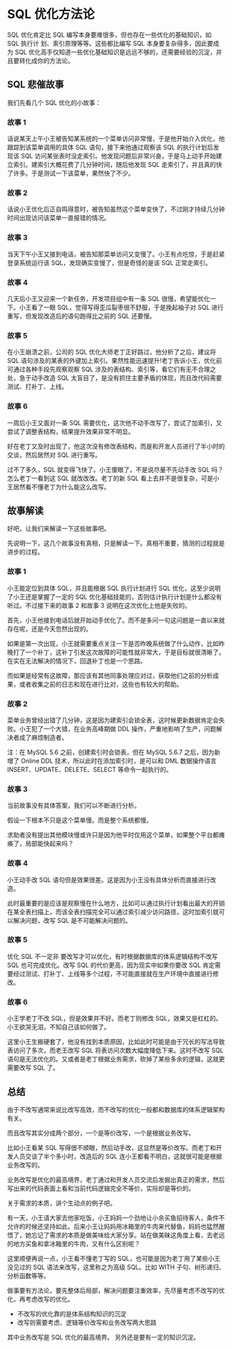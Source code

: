 # SQL 优化方法论

SQL 优化肯定比 SQL 编写本身要难很多，但也存在一些优化的基础知识，如 SQL 执行计 划、索引原理等等。这些都比编写 SQL 本身要复杂得多，因此要成为 SQL 优化高手仅知道一些优化基础知识是远远不够的，还需要经验的沉淀，并且要转化成你的方法论。

## SQL 悲催故事

我们先看几个 SQL 优化的小故事：

### 故事 1

话说某天上午小王被告知某系统的一个菜单访问非常慢，于是他开始介入优化，他跟踪到该菜单调用的具体 SQL 语句，接下来他通过观察该 SQL 的执行计划后发现该 SQL 访问某张表时没走索引。他发现问题后非常兴奋，于是马上动手开始建立索引。建索引大概花费了几分钟时间，随后他发现 SQL 走索引了，并且真的快了许多。于是测试一下该菜单，果然快了不少。

### 故事 2

话说小王优化后正自鸣得意时，被告知虽然这个菜单变快了，不过刚才持续几分钟时间出现访问该菜单一直报错的情况。

### 故事 3

当天下午小王又接到电话，被告知那菜单访问又变慢了。小王有点吃惊，于是赶紧登录系统运行该 SQL，发现确实变慢了，但是奇怪的是该 SQL 正常走索引。

### 故事 4

几天后小王又迎来一个新任务，开发项目组中有一条 SQL 很慢，希望能优化一下。小王看了一眼 SQL，觉得写得歪瓜裂枣很不舒服，于是挽起袖子对 SQL 进行重写，但发现改造后的语句跑得比之前的 SQL 还要慢。

### 故事 5

在小王崩溃之前，公司的 SQL 优化大师老丁正好路过，他分析了之后，建议将 SQL 语句涉及的某表的外键加上索引。果然性能迅速提升!老丁告诉小王，优化前可通过各种手段先观察观察 SQL 涉及的表结构、索引等，看它们有无不合理之处，急于动手改造 SQL 太盲目了，是没有抓住主要矛盾的体现，而且改代码需要测试、打补丁、上线。

### 故事 6

一周后小王又面对一条 SQL 需要优化，这次他不动手改写了，尝试了加索引，又尝试了调整表结构，结果提升效果非常不明显。

好在老丁又及时出现了，他这次没有修改表结构，而是和开发人员进行了半小时的交谈，然后居然对 SQL 进行重写。

过不了多久，SQL 就变得飞快了。小王傻眼了，不是说尽量不先动手改 SQL 吗？怎么老丁一看到这 SQL 就改改改。老丁的新 SQL 看上去并不是很复杂，可是小王居然看不懂老丁为什么能这么改写。


## 故事解读

好吧，让我们来解读一下这些故事吧。

先说明一下，这几个故事没有真相，只是解读一下。真相不重要，猜测的过程就是进步的过程。

### 故事 1 

小王能定位到具体 SQL，并且能根据 SQL 执行计划进行 SQL 优化，这至少说明了小王还是掌握了一定的 SQL 优化基础技能的，否则估计执行计划是什么都没有听过。不过接下来的故事 2 和故事 3 说明在这次优化上他是失败的。

首先，小王他接到电话后就开始动手优化了。而不是多问一句这问题是一直以来就存在呢，还是今天忽然出现的。

如果是第一次出现，小王就需要重点关注一下是否昨晚系统做了什么动作，比如昨晚打了一个补丁，这补丁引发这次故障的可能性就非常大，于是目标就很清晰了。在实在无法解决的情况下，回退补丁也是一个思路。

而如果是经常有这故障，那应该有其他同事处理应对过，获取他们之前的分析成果，或者收集之前的日志和现在进行比对，这些也有较大的帮助。

### 故事 2

菜单业务曾经出错了几分钟，这是因为建索引会锁全表，这时候更新数据肯定会失败。小王犯了一个大错，在业务高峰期做 DDL 操作，严重地影响了生产，问题解决者成了麻烦制造者。

注：在 MySQL 5.6 之前，创建索引时会锁表，但在 MySQL 5.6.7 之后，因为新增了 Online DDL 技术，所以此时在添加索引时，是可以和 DML 数据操作语言 INSERT、UPDATE、DELETE、SELECT 等命令一起执行的。

### 故事 3

当前故事没有具体答案，我们可以不断进行分析。

假设一下根本不只是这个菜单慢。而是整个系统都慢。

求助者没有提出其他模块慢或许只是因为他平时仅用这个菜单，如果整个平台都瘫痪了，局部能快起来吗？

### 故事 4

小王动手改 SQL 语句但是效果很差。这是因为小王没有具体分析而直接进行改造。

此时最重要的是应该是观察慢在什么地方，比如可以通过执行计划看出最大的开销在某全表扫描上，而该全表扫描完全可以通过索引减少访问路径，这时加索引就可以解决问题，改写 SQL 是不可能解决问题的。

### 故事 5 

优化 SQL 不一定非 要改写才可以优化，有时根据数据库的体系逻辑结构不改写 SQL 也可完成优化。改写 SQL 的代价更高，因为现实中如果你要改 SQL 肯定需要经过测试、打补丁、上线等多个过程，不可能直接就在生产环境中直接进行修改。

### 故事 6

小王学老丁不改 SQL，但是效果并不好。而老丁则修改 SQL，效果又是杠杠的。小王欲哭无泪，不知自己该如何做了。

这里小王生搬硬套了，他没有找到本质原因，比如此时可能是由于冗长的写法导致表访问了多次，而老王改写 SQL 将表访问次数大幅度降低下来。这时不改写 SQL 语句是无法优化的。又或者是老丁根据业务需求，砍掉了某些多余的逻辑，这就更需要改写 SQL 了。


## 总结

由于不改写通常来说比改写高效，而不改写的优化一般都和数据库的体系逻辑架构有关。

而且改写其实分成两个部分，一个是等价改写，一个是根据业务改写。

比如小王看某 SQL 写得很不顺眼，然后动手改，这显然是等价改写。而老丁和开发人员交谈了半个多小时，改造后的 SQL 连小王都看不明白，这就很可能是根据业务改写的。

业务改写是优化的最高境界，老丁通过和开发人员交流后发掘出真正的需求，然后写出来的代码表面上看和当前代码逻辑完全不等价，实际却是等价的。

关于需求的本质，讲个生动点的例子吧。


有一天，小王请大家去他家吃饭，小王妈妈一个劲地让小余买鱼招待客人，条件不允许的时候还坚持如此。后来小王让妈妈用冰箱里的牛肉来代替鱼，妈妈也猛然醒悟了，她忘记了需求的本质是做美味给大家分享。站在做美昧这角度上看，去老远的地方买鱼和拿冰箱里的牛肉，又有什么区别呢？

这里顺便再说一点，小王看不懂老丁写的 SQL，也可能是因为老丁用了某些小王没见过的 SQL 语法来改写，这里称之为高级 SQL。比如 WITH 子句、树形递归、分析函数等等。

做事要有方法论，要先整体后局部，解决问题要注重效率，先尽量考虑不改写的优化，再考虑改写的优化。

- 不改写的优化靠的是体系结构知识的沉淀
- 改写则需要考虑、逻辑等价改写和业务改写两大思路

其中业务改写是 SQL 优化的最高境界。 另外还是要有一定的知识沉淀。